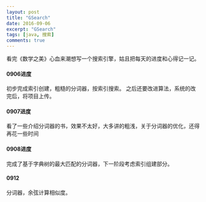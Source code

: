 ```yaml
---
layout: post
title: "GSearch"
date: 2016-09-06
excerpt: "GSearch"
tags: [java, 搜索]
comments: true
---
```


看完《数学之美》心血来潮想写一个搜索引擎，姑且把每天的进度和心得记一记。

#### 0906进度

初步完成索引创建，粗糙的分词器，按索引搜索。
之后还要改进算法，系统的改完后，将项目上传。

#### 0907进度

看了一些介绍分词器的书，效果不太好，大多讲的粗浅，关于分词器的优化，还得再花一些时间

#### 0908进度
完成了基于字典树的最大匹配的分词器，下一阶段考虑索引组建部分。

#### 0912
分词器，余弦计算相似度。

